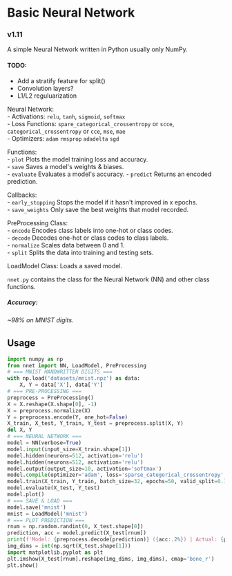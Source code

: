 # Basic Neural Network

### v1.11

A simple Neural Network written in Python usually only NumPy.

#### TODO:

- Add a stratify feature for split()
- Convolution layers?
- L1/L2 reguluarization

Neural Network:  
    - Activations: `relu`, `tanh`, `sigmoid`, `softmax`  
    - Loss Functions: `spare_categorical_crossentropy` or `scce`, `categorical_crossentropy` or `cce`, `mse`, `mae`  
    - Optimizers: `adam` `rmsprop` `adadelta` `sgd`  

Functions:  
    - `plot` Plots the model training loss and accuracy.  
    - `save` Saves a model's weights & biases.  
    - `evaluate` Evaluates a model's accuracy.
    - `predict` Returns an encoded prediction.
    
Callbacks:  
    - `early_stopping` Stops the model if it hasn't improved in x epochs.  
    - `save_weights` Only save the best weights that model recorded.  

PreProcessing Class:  
    - `encode` Encodes class labels into one-hot or class codes.  
    - `decode` Decodes one-hot or class codes to class labels.  
    - `normalize` Scales data between 0 and 1.  
    - `split` Splits the data into training and testing sets.  
  
LoadModel Class: Loads a saved model.  

`nnet.py` contains the class for the Neural Network (NN) and other class functions.

##### Accuracy:  
###### ~98% on MNIST digits.

## Usage

```python
import numpy as np
from nnet import NN, LoadModel, PreProcessing
# === MNIST HANDWRITTEN DIGITS ===
with np.load('datasets/mnist.npz') as data:
    X, Y = data['X'], data['Y']
# === PRE-PROCESSING ===
preprocess = PreProcessing()
X = X.reshape(X.shape[0], -1)
X = preprocess.normalize(X)
Y = preprocess.encode(Y, one_hot=False)
X_train, X_test, Y_train, Y_test = preprocess.split(X, Y)
del X, Y
# === NEURAL NETWORK ===
model = NN(verbose=True)
model.input(input_size=X_train.shape[1])
model.hidden(neurons=512, activation='relu')
model.hidden(neurons=512, activation='relu')
model.output(output_size=10, activation='softmax')
model.compile(optimizer='adam', loss='sparse_categorical_crossentropy', learn_rate=0.1)
model.train(X_train, Y_train, batch_size=32, epochs=50, valid_split=0.1, early_stopping=3, save_weights=True)
model.evaluate(X_test, Y_test)
model.plot()
# === SAVE & LOAD ===
model.save('mnist')
mnist = LoadModel('mnist')
# === PLOT PREDICTION ===
rnum = np.random.randint(0, X_test.shape[0])
prediction, acc = model.predict(X_test[rnum])
print(f'Model: {preprocess.decode(prediction)} ({acc:.2%}) | Actual: {preprocess.decode(Y_test[rnum])}')
img_dims = int(np.sqrt(X_test.shape[1]))
import matplotlib.pyplot as plt
plt.imshow(X_test[rnum].reshape(img_dims, img_dims), cmap='bone_r')
plt.show()

